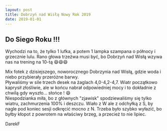 ```yaml
---
layout: post
title: Dobrzyń nad Wisłą Nowy Rok 2019
date: 2019-01-01
---
```


## Do Siego Roku !!! 

Wychodzi na to, że tylko 1 lufka, a potem 1 lampka szampana o północy i grzecznie lulu.
Rano głowa trzeźwa musi być, bo Dobrzyń nad Wisłą wzywa nas na trening na 10-tą :smile::smile::smile:  

Mix fotek z dzisiejszego, noworocznego Dobrzynia nad Wisłą,
gdzie woda i niebo przybierały przeróżne barwy.  
Pływaliśmy w sile trzech desek na żaglach 4,0-4,2-4,7. Wiatr początkowo kaprysił złośliwie,
ale w końcu nabrał odpowiedniej mocy i to dokładnie z chwilą gdy wyszło... słońce ! :smile:  
Niespodzianka miła, bo z głównych "zjawisk" spodziewaliśmy się tylko wiatru, zachmurzenia 100% i deszczu.
Wiało z W ale z odchyłką z S, by nagle pod koniec sesji odkręcić mocno z N.
Trzeba było szybko wyłazić, bo byłby kłopot z powrotem na właściwy brzeg, a przecież to nie lipiec.  

DarekF  
